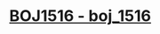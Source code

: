 # [BOJ1516 - boj_1516](https://www.acmicpc.net/problem/1516)
<!--tags: dp, graph, topological sorting-->
